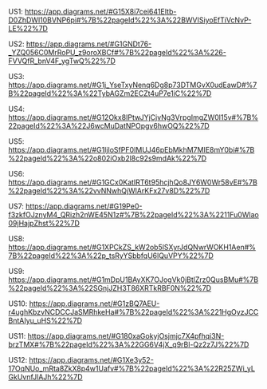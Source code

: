 US1: https://app.diagrams.net/#G15X8i7cei641EItb-D0ZhDWl10BVNP6pi#%7B%22pageId%22%3A%22BWVISiyoEfTiVcNvP-LE%22%7D

US2: https://app.diagrams.net/#G1GNDt76-_YZQ056C0MrRoPU_z9oroXBCf#%7B%22pageId%22%3A%226-FVVQfR_bnV4F_ygTwQ%22%7D

US3: https://app.diagrams.net/#G1j_YseTxyNenq6Dg8p73DTMGvX0udEawD#%7B%22pageId%22%3A%22TybAGZm2ECZt4uP7e1iC%22%7D

US4: https://app.diagrams.net/#G12Okx8IPtwJYjCjvNg3VrpgImgZW0l15v#%7B%22pageId%22%3A%22J6wcMuDatNPOpgv6hwOQ%22%7D

US5: https://app.diagrams.net/#G1IjloSfPF0IMUJ46pEbMkhM7MIE8mY0bi#%7B%22pageId%22%3A%22o802iOxb2l8c92s9mdAk%22%7D

US6: https://app.diagrams.net/#G1GCx0KatIRT6t95hcjhQo8JY6W0Wr58vE#%7B%22pageId%22%3A%22vvNNwhQjWlArKFx27v8D%22%7D

US7: https://app.diagrams.net/#G19Pe0-f3zkfOJznyM4_QRizh2nWE45N1z#%7B%22pageId%22%3A%2211Fu0Wlao09jHajpZhst%22%7D

US8: https://app.diagrams.net/#G1XPCkZS_kW2ob5lSXyrJdQNwrWOKH1Aen#%7B%22pageId%22%3A%22p_tsRyYSbbfqU6lQuVPY%22%7D

US9: https://app.diagrams.net/#G1mDpU1BAyXK7OJogVk0jBtlZrz0QusBMu#%7B%22pageId%22%3A%22SGnjJZH3T86XRTkRBF0N%22%7D

US10: https://app.diagrams.net/#G1zBQ7AEU-r4ughKbzvNCDCCJaSMRhkeHa#%7B%22pageId%22%3A%221HgOyzJCCBntAIyu_uHS%22%7D

US11: https://app.diagrams.net/#G180xaGokyjOsjmjc7X4pfhqi3N-brzTMX#%7B%22pageId%22%3A%22GG6V4jX_q9rBl-Qz2z7J%22%7D

US12: https://app.diagrams.net/#G1Xe3y52-17OqNUo_mRta8ZkX8p4w1Uafv#%7B%22pageId%22%3A%22R25ZWi_yLGkUvnfJlAJh%22%7D
